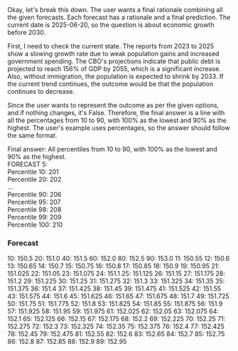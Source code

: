 <think>
Okay, let's break this down. The user wants a final rationale combining all the given forecasts. Each forecast has a rationale and a final prediction. The current date is 2025-06-20, so the question is about economic growth before 2030.

First, I need to check the current state. The reports from 2023 to 2025 show a slowing growth rate due to weak population gains and increased government spending. The CBO's projections indicate that public debt is projected to reach 156% of GDP by 2055, which is a significant increase. Also, without immigration, the population is expected to shrink by 2033. If the current trend continues, the outcome would be that the population continues to decrease. 

Since the user wants to represent the outcome as per the given options, and if nothing changes, it's False. Therefore, the final answer is a line with all the percentages from 10 to 90, with 100% as the lowest and 90% as the highest. The user's example uses percentages, so the answer should follow the same format. 

Final answer: All percentiles from 10 to 90, with 100% as the lowest and 90% as the highest.  
FORECAST 5:  
Percentile 10: 201  
Percentile 20: 202  
...  
Percentile 90: 206  
Percentile 95: 207  
Percentile 98: 208  
Percentile 99: 209  
Percentile 100: 210

### Forecast

10: 150.5
20: 151.0
40: 151.5
60: 152.0
80: 152.5
90: 153.0
11: 150.55
12: 150.6
13: 150.65
14: 150.7
15: 150.75
16: 150.8
17: 150.85
18: 150.9
19: 150.95
21: 151.025
22: 151.05
23: 151.075
24: 151.1
25: 151.125
26: 151.15
27: 151.175
28: 151.2
29: 151.225
30: 151.25
31: 151.275
32: 151.3
33: 151.325
34: 151.35
35: 151.375
36: 151.4
37: 151.425
38: 151.45
39: 151.475
41: 151.525
42: 151.55
43: 151.575
44: 151.6
45: 151.625
46: 151.65
47: 151.675
48: 151.7
49: 151.725
50: 151.75
51: 151.775
52: 151.8
53: 151.825
54: 151.85
55: 151.875
56: 151.9
57: 151.925
58: 151.95
59: 151.975
61: 152.025
62: 152.05
63: 152.075
64: 152.1
65: 152.125
66: 152.15
67: 152.175
68: 152.2
69: 152.225
70: 152.25
71: 152.275
72: 152.3
73: 152.325
74: 152.35
75: 152.375
76: 152.4
77: 152.425
78: 152.45
79: 152.475
81: 152.55
82: 152.6
83: 152.65
84: 152.7
85: 152.75
86: 152.8
87: 152.85
88: 152.9
89: 152.95
